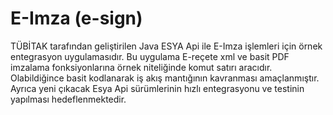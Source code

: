 # E-Imza (e-sign)
TÜBİTAK tarafından geliştirilen Java ESYA Api ile E-Imza işlemleri için örnek entegrasyon uygulamasıdır. Bu uygulama E-reçete xml ve basit PDF imzalama fonksiyonlarına örnek niteliğinde komut satırı aracıdır. Olabildiğince basit kodlanarak iş akış mantığının kavranması amaçlanmıştır. Ayrıca yeni çıkacak Esya Api sürümlerinin hızlı entegrasyonu ve testinin yapılması hedeflenmektedir.
